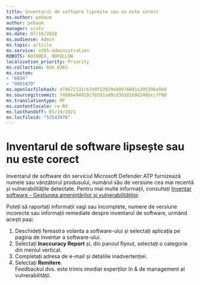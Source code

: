 ```yaml
---
title: Inventarul de software lipsește sau nu este corect
ms.author: pebaum
author: pebaum
manager: scotv
ms.date: 07/16/2020
ms.audience: Admin
ms.topic: article
ms.service: o365-administration
ROBOTS: NOINDEX, NOFOLLOW
localization_priority: Priority
ms.collection: Adm_O365
ms.custom:
- "6034"
- "9001470"
ms.openlocfilehash: 474672131cb7e9f52029eb8976691a305396a9b8
ms.sourcegitcommit: f4866e94918c7b591ad0cd3b58169d340bcc7f00
ms.translationtype: MT
ms.contentlocale: ro-RO
ms.lasthandoff: 05/19/2021
ms.locfileid: "52543976"
---
```

# <a name="software-inventory-is-missing-or-inaccurate"></a>Inventarul de software lipsește sau nu este corect

Inventarul de software din serviciul Microsoft Defender ATP furnizează numele sau vânzătorul produsului, numărul său de versiune cea mai recentă și vulnerabilitățile detectate. Pentru mai multe informații, consultați [Inventar software - Gestiunea amenințărilor și vulnerabilităților](/windows/security/threat-protection/microsoft-defender-atp/tvm-software-inventory).

Puteți să raportați informații vagi sau incomplete, numere de versiune incorecte sau informații remediate despre inventarul de software, urmând acești pași.  

1. Deschideți fereastra volanta a software-ului și selectați aplicația pe pagina de inventar a software-ului.
2. Selectați **Inaccuracy Report** și, din panoul flyout, selectați o categorie din meniul vertical.
3. Completați adresa de e-mail și detaliile inadvertenției.
4. Selectați **Remitere**.</br>
    Feedbackul dvs. este trimis imediat experților în & de management al vulnerabilității.